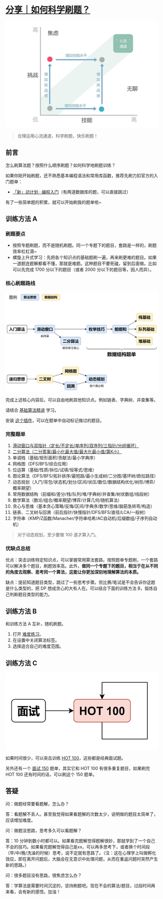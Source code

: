 # [分享｜如何科学刷题？](https://leetcode.cn/discuss/post/3141566/ru-he-ke-xue-shua-ti-by-endlesscheng-q3yd/)

![1742267667426](image/README/1742267667426.png)

> 合理运用心流通道，科学刷题，快乐刷题！

## 前言

怎么刷算法题？按照什么顺序刷题？如何科学地刷题训练？

如果你刚开始刷题，还不熟悉基本编程语法和常用库函数，推荐先刷力扣官方的入门题单：

* [「新」动计划 · 编程入门](https://leetcode.cn/studyplan/primers-list/)（有两道数据库的题，可以直接跳过）

有了一些简单题的积累，就可以开始刷我的题单啦~

## 训练方法 A

### 刷题要点

* 按照专题刷题，而不是随机刷题。同一个专题下的题目，套路是一样的，刷题效率杠杠滴~
* 螺旋上升式学习：先把各个知识点的基础题刷一遍，再来刷更难的题目。如果一道题连题解都看不懂，那就是难题。这种题目不要死磕，留到后面做。比如可以先完成 1700 分以下的题目（或者 2000 分以下的题目等，因人而异）。

### 核心刷题路线

![1742268000290](image/README/1742268000290.png)

完成上述核心内容后，可以自由地刷其他知识点。例如链表、字典树、并查集等。

请结合 [基础算法精讲](https://www.bilibili.com/video/BV1bP411c7oJ/) 学习。

安装 [这个插件](https://scriptcat.org/zh-CN/script-show-page/2778)，可以在题单中自动标记做过的题目。

### 完整题单

1. [滑动窗口与双指针（定长/不定长/单序列/双序列/三指针/分组循环）](https://leetcode.cn/discuss/post/3578981/ti-dan-hua-dong-chuang-kou-ding-chang-bu-rzz7/)
2. [二分算法（二分答案/最小化最大值/最大化最小值/第K小）](https://leetcode.cn/discuss/post/3579164/ti-dan-er-fen-suan-fa-er-fen-da-an-zui-x-3rqn/)
3. 单调栈（基础/矩形面积/贡献法/最小字典序）
4. 网格图（DFS/BFS/综合应用）
5. 位运算（基础/性质/拆位/试填/恒等式/思维）
6. 图论算法（DFS/BFS/拓扑排序/最短路/最小生成树/二分图/基环树/欧拉路径）
7. 动态规划（入门/背包/状态机/划分/区间/状压/数位/数据结构优化/树形/博弈/概率期望）
8. 常用数据结构（前缀和/差分/栈/队列/堆/字典树/并查集/树状数组/线段树）
9. 数学算法（数论/组合/概率期望/博弈/计算几何/随机算法）
10. 贪心与思维（基本贪心策略/反悔/区间/字典序/数学/思维/脑筋急转弯/构造）
11. 链表、二叉树与回溯（前后指针/快慢指针/DFS/BFS/直径/LCA/一般树）
12. 字符串（KMP/Z函数/Manacher/字符串哈希/AC自动机/后缀数组/子序列自动机）

> 对于动态规划，至少要做 100 道才算入门。

### 优缺点总结

优点：突击训练特定知识点，可以掌握常用算法套路。按照题单专题刷，一个套路可以解决多个题目，刷题效率高。此外，**做同一个专题下的题目，相当于在从不同的角度去观察、思考同一个算法，这能让你更加深刻地理解算法的本质。**

缺点：提前知道题目类型，跳过了一些思考步骤。但比赛/笔试是不会告诉你这题是什么类型的，把 DP 想成贪心的大有人在。可以结合下面的训练方法 B，锻炼自己判断题目类型的能力。

## 训练方法 B

和训练方法 A 互补，随机刷题。

1. 打开 [难度练习](https://huxulm.github.io/lc-rating/zen)。
2. 在设置中关闭算法标签。
3. 选择适合自己的难度范围。

## 训练方法 C

![1742268763668](image/README/1742268763668.png)

如果时间很少，可以突击训练 [HOT 100](https://leetcode.cn/studyplan/top-100-liked/)，这些都是经典面试题。

另外还有一个 [面试 150](https://leetcode.cn/studyplan/top-interview-150/) 题单，其实它和 HOT 100 有很多重复题目，如果刷完 HOT 100 还有时间的话，可以刷这个 150 题单。

## 答疑

问：做题经常要看题解，怎么办？

答：看题解不丢人。甚至我觉得如果看题解的次数太少，说明做的题目太简单了，应该增加难度。

问：做题没思路，思考多久可以看题解？

答：10 分钟到数小时都可以。如果看完题解觉得题解很妙，那就学到了一个自己不会的技巧。如果看完题解觉得自己是xx，可以再多思考下，或者换个时间段（早/中/晚/洗澡的时候）思考，说不定就有思路了。（注：这在心理学上叫做孵化效应，即在离开问题后，大脑会在无意识中处理问题，从而在重返问题时突然产生新的思路。）

问：很多题目没有思路，很焦虑怎么办？

答：学算法是需要时间沉淀的，坚持刷题吧。现在不会的算法/题目，过段时间再来看，会有新的感悟。加油！

